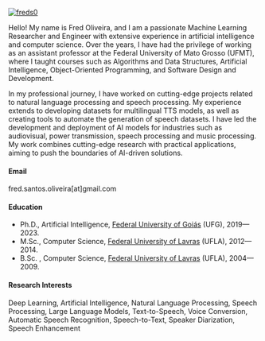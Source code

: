 

[![freds0](https://img.shields.io/badge/senli1073-github-blue?logo=github)](https://github.com/freds0)

Hello! My name is Fred Oliveira, and I am a passionate Machine Learning Researcher and Engineer with extensive experience in artificial intelligence and computer science. Over the years, I have had the privilege of working as an assistant professor at the Federal University of Mato Grosso (UFMT), where I taught courses such as Algorithms and Data Structures, Artificial Intelligence, Object-Oriented Programming, and Software Design and Development. 

In my professional journey, I have worked on cutting-edge projects related to natural language processing and speech processing. My experience extends to developing datasets for multilingual TTS models, as well as creating tools to automate the generation of speech datasets. I have led the development and deployment of AI models for industries such as audiovisual, power transmission, speech processing and music processing. My work combines cutting-edge research with practical applications, aiming to push the boundaries of AI-driven solutions.

#### Email
fred.santos.oliveira[at]gmail.com

#### Education
- Ph.D., Artificial Intelligence, [Federal University of Goiás](https://pos.ufg.br/p/pos-graduacao-ciencia-computacao-ppgcc) (UFG), 2019—2023.
- M.Sc., Computer Science, [Federal University of Lavras](https://dcc.ufla.br/ppg/ppg-computacao.html) (UFLA), 2012—2014.
- B.Sc. , Computer Science, [Federal University of Lavras](https://icet.ufla.br/graduacao/ciencia-computacao-bacharelado) (UFLA), 2004—2009.

#### Research Interests
Deep Learning, Artificial Intelligence, Natural Language Processing, Speech Processing, Large Language Models, Text-to-Speech, Voice Conversion, Automatic Speech Recognition, Speech-to-Text, Speaker Diarization, Speech Enhancement


